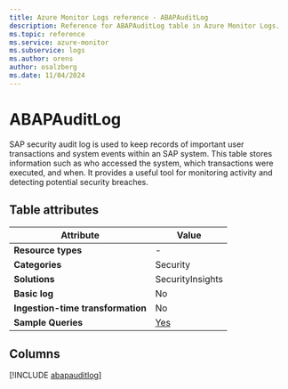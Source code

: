 ```yaml
---
title: Azure Monitor Logs reference - ABAPAuditLog
description: Reference for ABAPAuditLog table in Azure Monitor Logs.
ms.topic: reference
ms.service: azure-monitor
ms.subservice: logs
ms.author: orens
author: osalzberg
ms.date: 11/04/2024
---
```


# ABAPAuditLog

SAP security audit log is used to keep records of important user transactions and system events within an SAP system. This table stores information such as who accessed the system, which transactions were executed, and when. It provides a useful tool for monitoring activity and detecting potential security breaches.


## Table attributes

|Attribute|Value|
|---|---|
|**Resource types**|-|
|**Categories**|Security|
|**Solutions**| SecurityInsights|
|**Basic log**|No|
|**Ingestion-time transformation**|No|
|**Sample Queries**|[Yes](/azure/azure-monitor/reference/queries/abapauditlog)|



## Columns
  
[!INCLUDE [abapauditlog](~/reusable-content/ce-skilling/azure/includes/azure-monitor/reference/tables/abapauditlog-include.md)]

